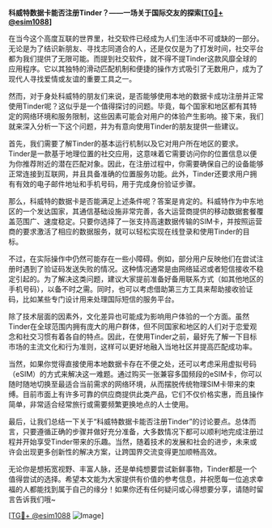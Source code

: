 **科威特数据卡能否注册Tinder？——一场关于国际交友的探索[[TG💪+ @esim1088](https://t.me/s/esim1088)]**

在当今这个高度互联的世界里，社交软件已经成为人们生活中不可或缺的一部分。无论是为了结识新朋友、寻找志同道合的人，还是仅仅是为了打发时间，社交平台都为我们提供了无限可能。而提到社交软件，就不得不提Tinder这款风靡全球的应用程序。它以其独特的滑动匹配机制和便捷的操作方式吸引了无数用户，成为了现代人寻找爱情或友谊的重要工具之一。

然而，对于身处科威特的朋友们来说，是否能够使用本地的数据卡成功注册并正常使用Tinder呢？这似乎是一个值得探讨的问题。毕竟，每个国家和地区都有其特定的网络环境和服务限制，这些因素可能会对用户的体验产生影响。接下来，我们就来深入分析一下这个问题，并为有意向使用Tinder的朋友提供一些建议。

首先，我们需要了解Tinder的基本运行机制以及它对用户所在地区的要求。Tinder是一款基于地理位置的社交应用，这意味着它需要访问你的位置信息以便为你推荐附近的潜在匹配对象。因此，在注册过程中，你需要确保自己的设备能够正常连接到互联网，并且具备准确的位置服务功能。此外，Tinder还要求用户拥有有效的电子邮件地址和手机号码，用于完成身份验证步骤。

那么，科威特的数据卡是否能满足上述条件呢？答案是肯定的。科威特作为中东地区的一个发达国家，其通信基础设施非常完善，各大运营商提供的移动数据套餐覆盖范围广、速度稳定。只要你选择了一张支持高速数据传输的SIM卡，并按照运营商的要求激活了相应的数据服务，就可以轻松实现在线登录和使用Tinder的目标。

不过，在实际操作中仍然可能存在一些小障碍。例如，部分用户反映他们在尝试注册时遇到了验证码发送失败的情况。这种情况通常是由网络延迟或者短信接收不稳定引起的。为了解决这类问题，建议大家提前准备好备用联系方式（如其他地区的手机号码），以备不时之需。同时，也可以考虑借助第三方工具来帮助接收验证码，比如某些专门设计用来处理国际短信的服务平台。

除了技术层面的因素外，文化差异也可能成为影响用户体验的一个方面。虽然Tinder在全球范围内拥有庞大的用户群体，但不同国家和地区的人们对于恋爱观念和社交习惯有着各自的特点。因此，在使用Tinder之前，最好先了解一下目标市场的主流文化和行为准则，这样可以更好地融入当地社区并提高匹配成功率。

当然，如果你觉得直接使用本地数据卡存在不便之处，还可以考虑采用虚拟号码（eSIM）的方式来解决这一难题。通过购买一张兼容多国频段的eSIM卡，你可以随时随地切换至最适合当前需求的网络环境，从而摆脱传统物理SIM卡带来的束缚。目前市面上有许多可靠的供应商提供此类产品，它们不仅价格实惠，而且操作简单，非常适合经常旅行或需要频繁更换地点的人士使用。

最后，让我们总结一下关于“科威特数据卡能否注册Tinder”的讨论要点。总体而言，只要遵循正确的步骤并做好充分准备，大多数情况下都可以顺利地完成注册过程并开始享受Tinder带来的乐趣。当然，随着技术的发展和社会的进步，未来或许会出现更多创新性的解决方案，让跨国界交流变得更加顺畅高效。

无论你是想拓宽视野、丰富人脉，还是单纯想要尝试新鲜事物，Tinder都是一个值得尝试的选择。希望本文能为大家提供有价值的参考信息，并祝愿每一位追求幸福的人都能找到属于自己的缘分！如果你还有任何疑问或心得想要分享，请随时留言告诉我们哦~

[[TG💪+ @esim1088](https://t.me/s/esim1088) ![Image](https://i.postimg.cc/4NQfJmqS/Snipaste-2025-05-13-00-14-12.png)]